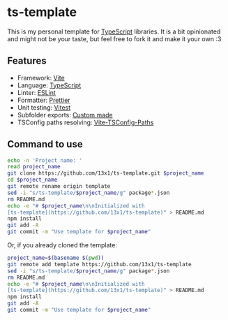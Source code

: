 # ts-template

This is my personal template for [TypeScript](https://www.typescriptlang.org) libraries. It is a bit opinionated and might not be your taste, but feel free to fork it and make it your own :3

## Features

-   Framework: [Vite](https://vitejs.dev)
-   Language: [TypeScript](https://www.typescriptlang.org)
-   Linter: [ESLint](https://eslint.org)
-   Formatter: [Prettier](https://prettier.io)
-   Unit testing: [Vitest](https://vitest.dev)
-   Subfolder exports: [Custom made](/vite.config.ts#L46-L62)
-   TSConfig paths resolving: [Vite-TSConfig-Paths](https://npm.im/vite-tsconfig-paths)

## Command to use

```bash
echo -n 'Project name: '
read project_name
git clone https://github.com/13x1/ts-template.git $project_name
cd $project_name
git remote rename origin template
sed -i "s/ts-template/$project_name/g" package*.json
rm README.md
echo -e "# $project_name\n\nInitialized with
[ts-template](https://github.com/13x1/ts-template)" > README.md
npm install
git add -A
git commit -m "Use template for $project_name"
```

Or, if you already cloned the template:

```bash
project_name=$(basename $(pwd))
git remote add template https://github.com/13x1/ts-template
sed -i "s/ts-template/$project_name/g" package*.json
rm README.md
echo -e "# $project_name\n\nInitialized with
[ts-template](https://github.com/13x1/ts-template)" > README.md
npm install
git add -A
git commit -m "Use template for $project_name"
```
